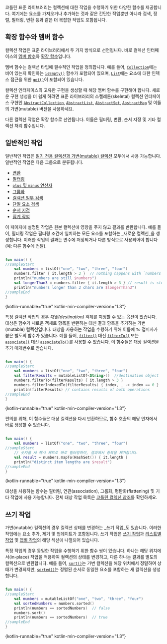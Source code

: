 [//]: # (title: 컬렉션 작업 개요)

코틀린 표준 라이브러리는 컬렉션에 대한 작업을 수행하기 위한 다양한 함수를 제공합니다. 여기에는 요소를 가져오거나 추가하는 것과 같은 간단한 작업뿐만 아니라 검색, 정렬, 필터링, 변환 등과 같은 더 복잡한 작업도 포함됩니다.

## 확장 함수와 멤버 함수

컬렉션 작업은 표준 라이브러리에서 두 가지 방식으로 선언됩니다. 바로 컬렉션 인터페이스의 [멤버 함수](classes.md#class-members)와 [확장 함수](extensions.md#extension-functions)입니다.

멤버 함수는 컬렉션 타입에 필수적인 작업을 정의합니다. 예를 들어, [`Collection`](https://kotlinlang.org/api/latest/jvm/stdlib/kotlin.collections/-collection/index.html)에는 비어 있는지 확인하는 [`isEmpty()`](https://kotlinlang.org/api/latest/jvm/stdlib/kotlin.collections/-collection/is-empty.html) 함수가 포함되어 있으며, [`List`](https://kotlinlang.org/api/latest/jvm/stdlib/kotlin.collections/-list/index.html)에는 요소에 대한 인덱스 접근을 위한 [`get()`](https://kotlinlang.org/api/latest/jvm/stdlib/kotlin.collections/-list/get.html)이 포함되어 있습니다.

컬렉션 인터페이스의 고유한 구현을 생성할 때 해당 멤버 함수를 구현해야 합니다. 새로운 구현 생성을 더 쉽게 하려면 표준 라이브러리의 스켈레톤(skeletal) 컬렉션 인터페이스 구현인 [`AbstractCollection`](https://kotlinlang.org/api/latest/jvm/stdlib/kotlin.collections/-abstract-collection/index.html), [`AbstractList`](https://kotlinlang.org/api/latest/jvm/stdlib/kotlin.collections/-abstract-list/index.html), [`AbstractSet`](https://kotlinlang.org/api/latest/jvm/stdlib/kotlin.collections/-abstract-set/index.html), [`AbstractMap`](https://kotlinlang.org/api/latest/jvm/stdlib/kotlin.collections/-abstract-map/index.html) 및 이들의 가변(mutable) 버전을 사용하세요.

다른 컬렉션 작업은 확장 함수로 선언됩니다. 이들은 필터링, 변환, 순서 지정 및 기타 컬렉션 처리 함수입니다.

## 일반적인 작업

일반적인 작업은 [읽기 전용 컬렉션과 가변(mutable) 컬렉션](collections-overview.md#collection-types) 모두에서 사용 가능합니다. 일반적인 작업은 다음 그룹으로 분류됩니다.

*   [변환](collection-transformations.md)
*   [필터링](collection-filtering.md)
*   [`plus` 및 `minus` 연산자](collection-plus-minus.md)
*   [그룹화](collection-grouping.md)
*   [컬렉션 일부 검색](collection-parts.md)
*   [단일 요소 검색](collection-elements.md)
*   [순서 지정](collection-ordering.md)
*   [집계 작업](collection-aggregate.md)

이 페이지에 설명된 작업은 원본 컬렉션에 영향을 주지 않고 결과를 반환합니다. 예를 들어, 필터링 작업은 필터링 조건에 일치하는 모든 요소를 포함하는 _새로운 컬렉션_을 생성합니다. 이러한 작업의 결과는 변수에 저장되거나 다른 방식으로 사용되어야 합니다 (예: 다른 함수에 전달).

```kotlin

fun main() {
//sampleStart
    val numbers = listOf("one", "two", "three", "four")  
    numbers.filter { it.length > 3 }  // nothing happens with `numbers`, result is lost
    println("numbers are still $numbers")
    val longerThan3 = numbers.filter { it.length > 3 } // result is stored in `longerThan3`
    println("numbers longer than 3 chars are $longerThan3")
//sampleEnd
}
```
{kotlin-runnable="true" kotlin-min-compiler-version="1.3"}

특정 컬렉션 작업의 경우 _대상(destination)_ 객체를 지정할 수 있는 옵션이 있습니다. 대상은 함수가 새로운 객체로 항목을 반환하는 대신 결과 항목을 추가하는 가변(mutable) 컬렉션입니다. 대상을 사용하는 작업을 수행하기 위해 이름에 `To` 접미사가 붙은 별도의 함수가 있습니다. 예를 들어, [`filter()`](https://kotlinlang.org/api/latest/jvm/stdlib/kotlin.collections/filter.html) 대신 [`filterTo()`](https://kotlinlang.org/api/latest/jvm/stdlib/kotlin.collections/filter-to.html) 또는 [`associate()`](https://kotlinlang.org/api/latest/jvm/stdlib/kotlin.collections/associate.html) 대신 [`associateTo()`](https://kotlinlang.org/api/latest/jvm/stdlib/kotlin.collections/associate-to.html)를 사용할 수 있습니다. 이 함수들은 대상 컬렉션을 추가 매개변수로 받습니다.

```kotlin

fun main() {
//sampleStart
    val numbers = listOf("one", "two", "three", "four")
    val filterResults = mutableListOf<String>()  //destination object
    numbers.filterTo(filterResults) { it.length > 3 }
    numbers.filterIndexedTo(filterResults) { index, _ -> index == 0 }
    println(filterResults) // contains results of both operations
//sampleEnd
}

```
{kotlin-runnable="true" kotlin-min-compiler-version="1.3"}

편의를 위해, 이 함수들은 대상 컬렉션을 다시 반환하므로, 함수 호출의 해당 인자에서 바로 생성할 수 있습니다.

```kotlin

fun main() {
    val numbers = listOf("one", "two", "three", "four")
//sampleStart
    // 숫자를 새 해시 세트로 바로 필터링하여, 결과에서 중복을 제거합니다.
    val result = numbers.mapTo(HashSet()) { it.length }
    println("distinct item lengths are $result")
//sampleEnd
}
```
{kotlin-runnable="true" kotlin-min-compiler-version="1.3"}

대상을 사용하는 함수는 필터링, 연관(association), 그룹화, 평탄화(flattening) 및 기타 작업에 사용 가능합니다. 전체 대상 작업 목록은 [코틀린 컬렉션 참조](https://kotlinlang.org/api/latest/jvm/stdlib/kotlin.collections/index.html)를 확인하세요.

## 쓰기 작업

가변(mutable) 컬렉션의 경우 컬렉션 상태를 변경하는 _쓰기 작업_도 있습니다. 이러한 작업에는 요소 추가, 제거 및 업데이트가 포함됩니다. 쓰기 작업은 [쓰기 작업](collection-write.md)과 [리스트별 작업](list-operations.md#list-write-operations) 및 [맵별 작업](map-operations.md#map-write-operations)의 해당 섹션에 나열되어 있습니다.

특정 작업의 경우 동일한 작업을 수행하기 위한 함수 쌍이 있습니다. 하나는 해당 위치에서(in-place) 작업을 적용하여 컬렉션의 상태를 변경하고, 다른 하나는 결과를 별도의 컬렉션으로 반환합니다. 예를 들어, [`sort()`](https://kotlinlang.org/api/latest/jvm/stdlib/kotlin.collections/sort.html)는 가변 컬렉션을 해당 위치에서 정렬하여 상태가 변경되지만, [`sorted()`](https://kotlinlang.org/api/latest/jvm/stdlib/kotlin.collections/sorted.html)는 정렬된 순서로 동일한 요소를 포함하는 새 컬렉션을 생성합니다.

```kotlin

fun main() {
//sampleStart
    val numbers = mutableListOf("one", "two", "three", "four")
    val sortedNumbers = numbers.sorted()
    println(numbers == sortedNumbers)  // false
    numbers.sort()
    println(numbers == sortedNumbers)  // true
//sampleEnd
}
```
{kotlin-runnable="true" kotlin-min-compiler-version="1.3"}
